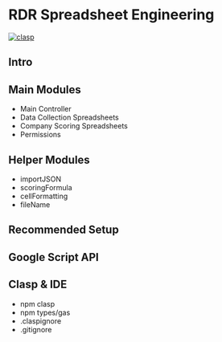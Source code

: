 # RDR Spreadsheet Engineering

[![clasp](https://img.shields.io/badge/built%20with-clasp-4285f4.svg)](https://github.com/google/clasp)

## Intro

## Main Modules

+ Main Controller
+ Data Collection Spreadsheets
+ Company Scoring Spreadsheets
+ Permissions

## Helper Modules

+ importJSON
+ scoringFormula
+ cellFormatting
+ fileName

## Recommended Setup

## Google Script API

## Clasp & IDE

+ npm clasp
+ npm types/gas
+ .claspignore
+ .gitignore
